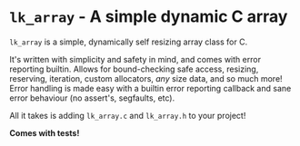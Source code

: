 # `lk_array` - A simple dynamic C array

`lk_array` is a simple, dynamically self resizing array class for C.

It's written with simplicity and safety in mind, and comes with error reporting builtin.
Allows for bound-checking safe access, resizing, reserving, iteration, custom allocators, *any* size data, and so much more!
Error handling is made easy with a builtin error reporting callback and sane error behaviour (no assert's, segfaults, etc).

All it takes is adding `lk_array.c` and `lk_array.h` to your project!

**Comes with tests!**


